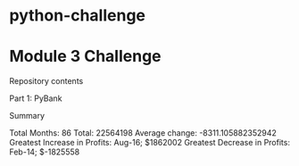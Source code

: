 # python-challenge
# Module 3 Challenge

Repository contents

Part 1: PyBank

Summary

Total Months: 86
Total: 22564198
Average change: -8311.105882352942
Greatest Increase in Profits: Aug-16;  $1862002
Greatest Decrease in Profits: Feb-14;  $-1825558


